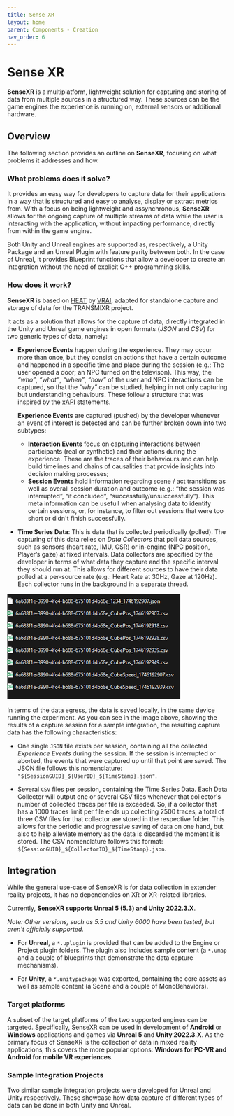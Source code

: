 ```yaml
---
title: Sense XR
layout: home
parent: Components - Creation
nav_order: 6
---
```



# Sense XR

**SenseXR** is a multiplatform, lightweight solution for capturing and storing of data from multiple sources in a structured way. These sources can be the game engines the experience is running on, external sensors or additional hardware. 

## Overview

The following section provides an outline on **SenseXR**, focusing on what problems it addresses and how.

### What problems does it solve?

It provides an easy way for developers to capture data for their applications in a way that is structured and easy to analyse, display or extract metrics from. With a focus on being lightweight and assynchronous, **SenseXR** allows for the ongoing capture of multiple streams of data while the user is interacting with the application, without impacting performance, directly from within the game engine. 

Both Unity and Unreal engines are supported as, respectively, a Unity Package and an Unreal Plugin with feature parity between both. In the case of Unreal, it provides Blueprint functions that allow a developer to create an integration without the need of explicit C++ programming skills.

### How does it work?

**SenseXR** is based on [HEAT](https://www.vraisimulation.com/products/heat) by [VRAI](https://www.vraisimulation.com/), adapted for standalone capture and storage of data for the TRANSMIXR project.

It acts as a solution that allows for the capture of data, directly integrated in the Unity and Unreal game engines in open formats (_JSON_ and _CSV_) for two generic types of data, namely:

- **Experience Events** happen during the experience. They may occur more than once, but they consist on actions that have a certain outcome and happened in a specific time and place during the session (e.g.: The user opened a door; an NPC turned on the televison). This way, the _“who”_, _“what”_, _“when”_, _“how”_ of the user and NPC interactions can be captured, so that the _“why”_ can be studied, helping in not only capturing but understanding behaviours. These follow a structure that was inspired by the [xAPI](https://xapi.com/) statements. 
  
  **Experience Events** are captured (pushed) by the developer whenever an event of interest is detected and can be further broken down into two subtypes:
  - **Interaction Events** focus on capturing interactions between participants (real or synthetic) and their actions during the experience. These are the traces of their behaviours and can help build timelines and chains of causalities that provide insights into decision making processes;
  - **Session Events** hold information regarding scene / act transitions as well as overall session duration and outcome (e.g.: “the session was interrupted”, “it concluded”, “successfully/unsuccessfully”). This meta information can be usefull when analysing data to identify certain sessions, or, for instance, to filter out sessions that were too short or didn't finish successfully.

- **Time Series Data**: This is data that is collected periodically (polled). The capturing of this data relies on _Data Collectors_ that poll data sources, such as sensors (heart rate, IMU, GSR) or in-engine (NPC position, Player’s gaze)  at fixed intervals. Data collectors are specified by the developer in terms of what data they capture and the specific interval they should run at. This allows for different sources to have their data polled at a per-source rate (e.g.: Heart Rate at 30Hz, Gaze at 120Hz). Each collector runs in the background in a separate thread.

![folder contents](/docs/assets/images/comp_creation/sense_xr/sample-capture-content.png)

In terms of the data egress, the data is saved locally, in the same device running the experiment. As you can see in the image above, showing the results of a capture session for a sample integration, the resulting capture data has the following characteristics:
- One single `JSON` file exists per session, containing all the collected  _Experience Events_ during the session. If the session is interrupted or aborted, the events that were captured up until that point are saved. The JSON file follows this nomenclature: `"${SessionGUID}_${UserID}_${TimeStamp}.json"`.

- Several `CSV` files per session, containing the Time Series Data. Each Data Collector will output one or several CSV files whenever that collector's number of collected traces per file is exceeded. So, if a collector that has a 1000 traces limit per file ends up collecting 2500 traces, a total of three CSV files for that collector are stored in the respective folder. This allows for the periodic and progressive saving of data on one hand, but also to help alleviate memory as the data is discarded the moment it is stored. The CSV nomenclature follows this format: `${SessionGUID}_${CollectorID}_${TimeStamp}.json`.

## Integration

While the general use-case of SenseXR is for data collection in extender reality projects, it has no dependencies on XR or XR-related libraries.

Currently, **SenseXR supports Unreal 5 (5.3) and Unity 2022.3.X**. 

_Note: Other versions, such as 5.5 and Unity 6000 have been tested, but aren't officially supported._

- For **Unreal**, a `*.uplugin` is provided that can be added to the Engine or Project plugin folders. The plugin also includes sample content (a `*.umap` and a couple of blueprints that demonstrate the data capture mechanisms).

- For **Unity**, a `*.unitypackage` was exported, containing the core assets as well as sample content (a Scene and a couple of MonoBehaviors). 

### Target platforms
 
A subset of the target platforms of the two supported engines can be targeted. Specifically, SenseXR can be used in development of **Android** or **Windows** applications and games via **Unreal 5** and **Unity 2022.3.X**. As the primary focus of SenseXR is the collection of data in mixed reality applications, this covers the more popular options: **Windows for PC-VR and Android for mobile VR experiences**. 

### Sample Integration Projects

Two similar sample integration projects were developed for Unreal and Unity respectively. These showcase how data capture of different types of data can be done in both Unity and Unreal.